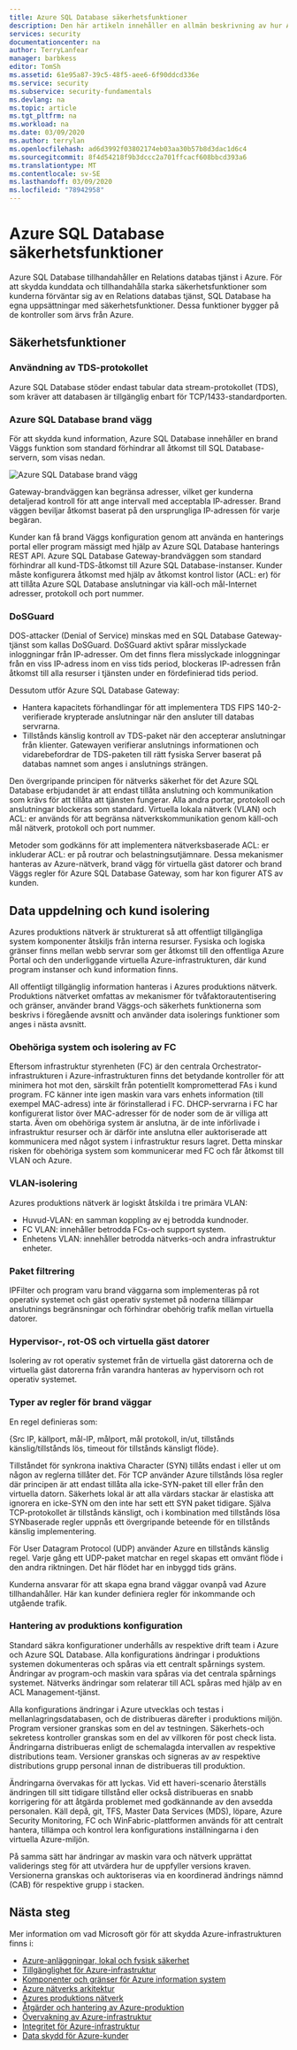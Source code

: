 ```yaml
---
title: Azure SQL Database säkerhetsfunktioner
description: Den här artikeln innehåller en allmän beskrivning av hur Azure SQL Database skyddar kund information i Azure.
services: security
documentationcenter: na
author: TerryLanfear
manager: barbkess
editor: TomSh
ms.assetid: 61e95a87-39c5-48f5-aee6-6f90ddcd336e
ms.service: security
ms.subservice: security-fundamentals
ms.devlang: na
ms.topic: article
ms.tgt_pltfrm: na
ms.workload: na
ms.date: 03/09/2020
ms.author: terrylan
ms.openlocfilehash: ad6d3992f03802174eb03aa30b57b8d3dac1d6c4
ms.sourcegitcommit: 8f4d54218f9b3dccc2a701ffcacf608bbcd393a6
ms.translationtype: MT
ms.contentlocale: sv-SE
ms.lasthandoff: 03/09/2020
ms.locfileid: "78942958"
---
```

# <a name="azure-sql-database-security-features"></a>Azure SQL Database säkerhetsfunktioner    
Azure SQL Database tillhandahåller en Relations databas tjänst i Azure. För att skydda kunddata och tillhandahålla starka säkerhetsfunktioner som kunderna förväntar sig av en Relations databas tjänst, SQL Database ha egna uppsättningar med säkerhetsfunktioner. Dessa funktioner bygger på de kontroller som ärvs från Azure.

## <a name="security-capabilities"></a>Säkerhetsfunktioner

### <a name="usage-of-the-tds-protocol"></a>Användning av TDS-protokollet
Azure SQL Database stöder endast tabular data stream-protokollet (TDS), som kräver att databasen är tillgänglig enbart för TCP/1433-standardporten.

### <a name="azure-sql-database-firewall"></a>Azure SQL Database brand vägg
För att skydda kund information, Azure SQL Database innehåller en brand Väggs funktion som standard förhindrar all åtkomst till SQL Database-servern, som visas nedan.

![Azure SQL Database brand vägg](./media/infrastructure-sql/sql-database-firewall.png)

Gateway-brandväggen kan begränsa adresser, vilket ger kunderna detaljerad kontroll för att ange intervall med acceptabla IP-adresser. Brand väggen beviljar åtkomst baserat på den ursprungliga IP-adressen för varje begäran.

Kunder kan få brand Väggs konfiguration genom att använda en hanterings portal eller program mässigt med hjälp av Azure SQL Database hanterings REST API. Azure SQL Database Gateway-brandväggen som standard förhindrar all kund-TDS-åtkomst till Azure SQL Database-instanser. Kunder måste konfigurera åtkomst med hjälp av åtkomst kontrol listor (ACL: er) för att tillåta Azure SQL Database anslutningar via käll-och mål-Internet adresser, protokoll och port nummer.

### <a name="dosguard"></a>DoSGuard
DOS-attacker (Denial of Service) minskas med en SQL Database Gateway-tjänst som kallas DoSGuard. DoSGuard aktivt spårar misslyckade inloggningar från IP-adresser. Om det finns flera misslyckade inloggningar från en viss IP-adress inom en viss tids period, blockeras IP-adressen från åtkomst till alla resurser i tjänsten under en fördefinierad tids period.

Dessutom utför Azure SQL Database Gateway:

- Hantera kapacitets förhandlingar för att implementera TDS FIPS 140-2-verifierade krypterade anslutningar när den ansluter till databas servrarna.
- Tillstånds känslig kontroll av TDS-paket när den accepterar anslutningar från klienter. Gatewayen verifierar anslutnings informationen och vidarebefordrar de TDS-paketen till rätt fysiska Server baserat på databas namnet som anges i anslutnings strängen.

Den övergripande principen för nätverks säkerhet för det Azure SQL Database erbjudandet är att endast tillåta anslutning och kommunikation som krävs för att tillåta att tjänsten fungerar. Alla andra portar, protokoll och anslutningar blockeras som standard. Virtuella lokala nätverk (VLAN) och ACL: er används för att begränsa nätverkskommunikation genom käll-och mål nätverk, protokoll och port nummer.

Metoder som godkänns för att implementera nätverksbaserade ACL: er inkluderar ACL: er på routrar och belastningsutjämnare. Dessa mekanismer hanteras av Azure-nätverk, brand vägg för virtuella gäst datorer och brand Väggs regler för Azure SQL Database Gateway, som har kon figurer ATS av kunden.

## <a name="data-segregation-and-customer-isolation"></a>Data uppdelning och kund isolering
Azures produktions nätverk är strukturerat så att offentligt tillgängliga system komponenter åtskiljs från interna resurser. Fysiska och logiska gränser finns mellan webb servrar som ger åtkomst till den offentliga Azure Portal och den underliggande virtuella Azure-infrastrukturen, där kund program instanser och kund information finns.

All offentligt tillgänglig information hanteras i Azures produktions nätverk. Produktions nätverket omfattas av mekanismer för tvåfaktorautentisering och gränser, använder brand Väggs-och säkerhets funktionerna som beskrivs i föregående avsnitt och använder data isolerings funktioner som anges i nästa avsnitt.

### <a name="unauthorized-systems-and-isolation-of-the-fc"></a>Obehöriga system och isolering av FC
Eftersom infrastruktur styrenheten (FC) är den centrala Orchestrator-infrastrukturen i Azure-infrastrukturen finns det betydande kontroller för att minimera hot mot den, särskilt från potentiellt komprometterad FAs i kund program. FC känner inte igen maskin vara vars enhets information (till exempel MAC-adress) inte är förinstallerad i FC. DHCP-servrarna i FC har konfigurerat listor över MAC-adresser för de noder som de är villiga att starta. Även om obehöriga system är anslutna, är de inte införlivade i infrastruktur resurser och är därför inte anslutna eller auktoriserade att kommunicera med något system i infrastruktur resurs lagret. Detta minskar risken för obehöriga system som kommunicerar med FC och får åtkomst till VLAN och Azure.

### <a name="vlan-isolation"></a>VLAN-isolering
Azures produktions nätverk är logiskt åtskilda i tre primära VLAN:

- Huvud-VLAN: en samman koppling av ej betrodda kundnoder.
- FC VLAN: innehåller betrodda FCs-och support system.
- Enhetens VLAN: innehåller betrodda nätverks-och andra infrastruktur enheter.

### <a name="packet-filtering"></a>Paket filtrering
IPFilter och program varu brand väggarna som implementeras på rot operativ systemet och gäst operativ systemet på noderna tillämpar anslutnings begränsningar och förhindrar obehörig trafik mellan virtuella datorer.

### <a name="hypervisor-root-os-and-guest-vms"></a>Hypervisor-, rot-OS och virtuella gäst datorer
Isolering av rot operativ systemet från de virtuella gäst datorerna och de virtuella gäst datorerna från varandra hanteras av hypervisorn och rot operativ systemet.

### <a name="types-of-rules-on-firewalls"></a>Typer av regler för brand väggar
En regel definieras som:

{Src IP, källport, mål-IP, målport, mål protokoll, in/ut, tillstånds känslig/tillstånds lös, timeout för tillstånds känsligt flöde}.

Tillståndet för synkrona inaktiva Character (SYN) tillåts endast i eller ut om någon av reglerna tillåter det. För TCP använder Azure tillstånds lösa regler där principen är att endast tillåta alla icke-SYN-paket till eller från den virtuella datorn. Säkerhets lokal är att alla värdars stackar är elastiska att ignorera en icke-SYN om den inte har sett ett SYN paket tidigare. Själva TCP-protokollet är tillstånds känsligt, och i kombination med tillstånds lösa SYNbaserade regler uppnås ett övergripande beteende för en tillstånds känslig implementering.

För User Datagram Protocol (UDP) använder Azure en tillstånds känslig regel. Varje gång ett UDP-paket matchar en regel skapas ett omvänt flöde i den andra riktningen. Det här flödet har en inbyggd tids gräns.

Kunderna ansvarar för att skapa egna brand väggar ovanpå vad Azure tillhandahåller. Här kan kunder definiera regler för inkommande och utgående trafik.

### <a name="production-configuration-management"></a>Hantering av produktions konfiguration
Standard säkra konfigurationer underhålls av respektive drift team i Azure och Azure SQL Database. Alla konfigurations ändringar i produktions systemen dokumenteras och spåras via ett centralt spårnings system. Ändringar av program-och maskin vara spåras via det centrala spårnings systemet. Nätverks ändringar som relaterar till ACL spåras med hjälp av en ACL Management-tjänst.

Alla konfigurations ändringar i Azure utvecklas och testas i mellanlagringsdatabasen, och de distribueras därefter i produktions miljön. Program versioner granskas som en del av testningen. Säkerhets-och sekretess kontroller granskas som en del av villkoren för post check lista. Ändringarna distribueras enligt de schemalagda intervallen av respektive distributions team. Versioner granskas och signeras av av respektive distributions grupp personal innan de distribueras till produktion.

Ändringarna övervakas för att lyckas. Vid ett haveri-scenario återställs ändringen till sitt tidigare tillstånd eller också distribueras en snabb korrigering för att åtgärda problemet med godkännande av den avsedda personalen. Käll depå, git, TFS, Master Data Services (MDS), löpare, Azure Security Monitoring, FC och WinFabric-plattformen används för att centralt hantera, tillämpa och kontrol lera konfigurations inställningarna i den virtuella Azure-miljön.

På samma sätt har ändringar av maskin vara och nätverk upprättat validerings steg för att utvärdera hur de uppfyller versions kraven. Versionerna granskas och auktoriseras via en koordinerad ändrings nämnd (CAB) för respektive grupp i stacken.

## <a name="next-steps"></a>Nästa steg
Mer information om vad Microsoft gör för att skydda Azure-infrastrukturen finns i:

- [Azure-anläggningar, lokal och fysisk säkerhet](physical-security.md)
- [Tillgänglighet för Azure-infrastruktur](infrastructure-availability.md)
- [Komponenter och gränser för Azure information system](infrastructure-components.md)
- [Azure nätverks arkitektur](infrastructure-network.md)
- [Azures produktions nätverk](production-network.md)
- [Åtgärder och hantering av Azure-produktion](infrastructure-operations.md)
- [Övervakning av Azure-infrastruktur](infrastructure-monitoring.md)
- [Integritet för Azure-infrastruktur](infrastructure-integrity.md)
- [Data skydd för Azure-kunder](protection-customer-data.md)
